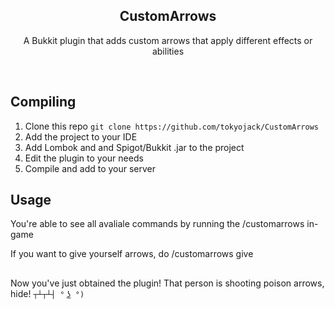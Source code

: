 <h2  align="center">CustomArrows</h2>
<p  align="center">A Bukkit plugin that adds custom arrows that apply different effects or abilities
</p>

<br/>

## Compiling

1. Clone this repo ```git clone https://github.com/tokyojack/CustomArrows```
2. Add the project to your IDE
3. Add Lombok and and Spigot/Bukkit .jar to the project 
4. Edit the plugin to your needs
5. Compile and add to your server

## Usage

You're able to see all avaliale commands by running the /customarrows in-game

If you want to give yourself arrows, do /customarrows give <type>

##

Now you've just obtained the plugin! That person is shooting poison arrows, hide! ```┬┴┬┴┤ ° ͜ʖ °)```
